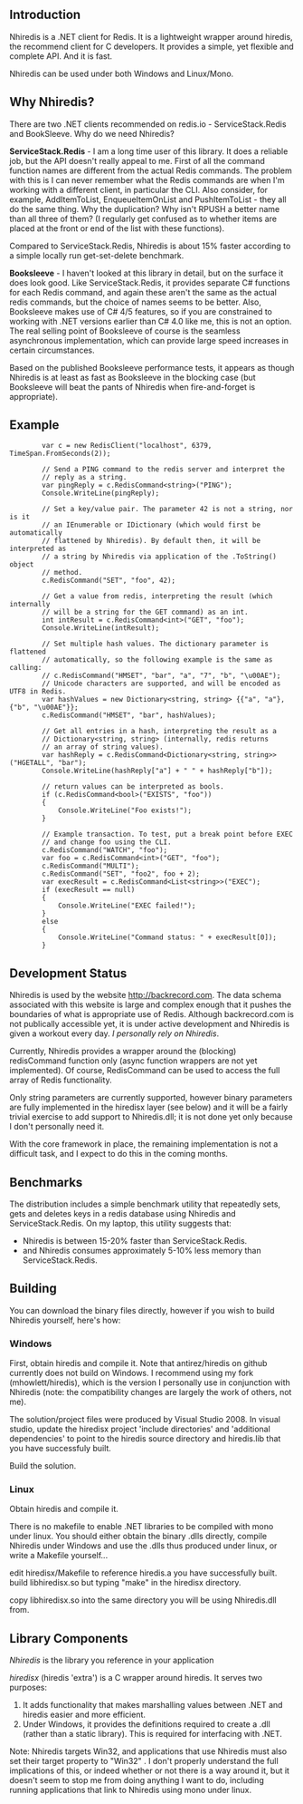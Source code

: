 ## Introduction

Nhiredis is a .NET client for Redis. It is a lightweight wrapper around hiredis, the recommend client for C developers. It provides a simple, yet flexible and complete API. And it is fast.

Nhiredis can be used under both Windows and Linux/Mono.


## Why Nhiredis?

There are two .NET clients recommended on redis.io - ServiceStack.Redis and BookSleeve. Why do we need Nhiredis?

**ServiceStack.Redis** - I am a long time user of this library. It does a reliable job, but the API doesn't really appeal to me. First of all the command function names are different from the actual Redis commands. The problem with this is I can never remember what the Redis commands are when I'm working with a different client, in particular the CLI. Also consider, for example, AddItemToList, EnqueueItemOnList and PushItemToList - they all do the same thing. Why the duplication? Why isn't RPUSH a better name than all three of them? (I regularly get confused as to whether items are placed at the front or end of the list with these functions).

Compared to ServiceStack.Redis, Nhiredis is about 15% faster according to a simple locally run get-set-delete benchmark.

**Booksleeve** - I haven't looked at this library in detail, but on the surface it does look good. Like ServiceStack.Redis, it provides separate C# functions for each Redis command, and again these aren't the same as the actual redis commands, but the choice of names seems to be better. Also, Booksleeve makes use of C# 4/5 features, so if you are constrained to working with .NET versions earlier than C# 4.0 like me, this is not an option. The real selling point of Booksleeve of course is the seamless asynchronous implementation, which can provide large speed increases in certain circumstances.

Based on the published Booksleeve performance tests, it appears as though Nhiredis is at least as fast as Booksleeve in the blocking case (but Booksleeve will beat the pants of Nhiredis when fire-and-forget is appropriate).


## Example

            var c = new RedisClient("localhost", 6379, TimeSpan.FromSeconds(2));

            // Send a PING command to the redis server and interpret the 
            // reply as a string.
            var pingReply = c.RedisCommand<string>("PING");
            Console.WriteLine(pingReply);

            // Set a key/value pair. The parameter 42 is not a string, nor is it
            // an IEnumerable or IDictionary (which would first be automatically 
            // flattened by Nhiredis). By default then, it will be interpreted as
            // a string by Nhiredis via application of the .ToString() object 
            // method.
            c.RedisCommand("SET", "foo", 42);

            // Get a value from redis, interpreting the result (which internally
            // will be a string for the GET command) as an int.
            int intResult = c.RedisCommand<int>("GET", "foo");
            Console.WriteLine(intResult);

            // Set multiple hash values. The dictionary parameter is flattened
            // automatically, so the following example is the same as calling:
            // c.RedisCommand("HMSET", "bar", "a", "7", "b", "\u00AE");
            // Unicode characters are supported, and will be encoded as UTF8 in Redis.
            var hashValues = new Dictionary<string, string> {{"a", "a"}, {"b", "\u00AE"}};
            c.RedisCommand("HMSET", "bar", hashValues);

            // Get all entries in a hash, interpreting the result as a 
            // Dictionary<string, string> (internally, redis returns 
            // an array of string values).
            var hashReply = c.RedisCommand<Dictionary<string, string>>("HGETALL", "bar");
            Console.WriteLine(hashReply["a"] + " " + hashReply["b"]);

            // return values can be interpreted as bools.
            if (c.RedisCommand<bool>("EXISTS", "foo"))
            {
                Console.WriteLine("Foo exists!");
            }

            // Example transaction. To test, put a break point before EXEC 
            // and change foo using the CLI.
            c.RedisCommand("WATCH", "foo");
            var foo = c.RedisCommand<int>("GET", "foo");
            c.RedisCommand("MULTI");
            c.RedisCommand("SET", "foo2", foo + 2);
            var execResult = c.RedisCommand<List<string>>("EXEC");
            if (execResult == null)
            {
                Console.WriteLine("EXEC failed!");
            }
            else
            {
                Console.WriteLine("Command status: " + execResult[0]);
            }


## Development Status

Nhiredis is used by the website http://backrecord.com. The data schema associated with this website
is large and complex enough that it pushes the boundaries of what is appropriate use of Redis. Although
backrecord.com is not publically accessible yet, it is under active development and Nhiredis is given
a workout every day. _I personally rely on Nhiredis_.

Currently, Nhiredis provides a wrapper around the (blocking) redisCommand function only (async 
function wrappers are not yet implemented). Of course, RedisCommand can be used to access the full
array of Redis functionality.

Only string parameters are currently supported, however binary parameters are fully implemented in the
hiredisx layer (see below) and it will be a fairly trivial exercise to add support to Nhiredis.dll; it
is not done yet only because I don't personally need it.

With the core framework in place, the remaining implementation is not a difficult task, and I
expect to do this in the coming months.


## Benchmarks

The distribution includes a simple benchmark utility that repeatedly sets, gets and deletes keys in a 
redis database using Nhiredis and ServiceStack.Redis. On my laptop, this utility suggests that:

* Nhiredis is between 15-20% faster than ServiceStack.Redis.
* and Nhiredis consumes approximately 5-10% less memory than ServiceStack.Redis.


## Building

You can download the binary files directly, however if you wish to build Nhiredis yourself, here's how:

### Windows

First, obtain hiredis and compile it. Note that antirez/hiredis on github currently does not
build on Windows. I recommend using my fork (mhowlett/hiredis), which is the version I 
personally use in conjunction with Nhiredis (note: the compatibility changes are largely
the work of others, not me).

The solution/project files were produced by Visual Studio 2008. In visual studio, update the
hiredisx project 'include directories' and 'additional dependencies' to point to the hiredis 
source directory and hiredis.lib that you have successfuly built.

Build the solution.


### Linux

Obtain hiredis and compile it.

There is no makefile to enable .NET libraries to be compiled with mono under linux. You should
either obtain the binary .dlls directly, compile Nhiredis under Windows and use the .dlls thus
produced under linux, or write a Makefile yourself... 

edit hiredisx/Makefile to reference hiredis.a you have successfully built.
build libhiredisx.so but typing "make" in the hiredisx directory.

copy libhiredisx.so into the same directory you will be using Nhiredis.dll from.


## Library Components

_Nhiredis_ is the library you reference in your application

_hiredisx_ (hiredis 'extra') is a C wrapper around hiredis. It serves two purposes:

1. It adds functionality that makes marshalling values between .NET and hiredis easier and
   more efficient.
2. Under Windows, it provides the definitions required to create a .dll (rather than a static
   library). This is required for interfacing with .NET.


Note: Nhiredis targets Win32, and applications that use Nhiredis must also set their target property to "Win32" . I don't properly understand the full implications of this, or indeed whether or not there is a way around it, but it doesn't seem to stop me from doing anything I want to do, including running applications that link to Nhiredis using mono under linux.
